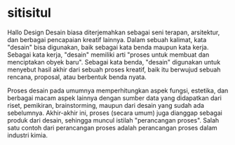 # sitisitul
Hallo Design
Desain biasa diterjemahkan sebagai seni terapan, arsitektur, dan berbagai pencapaian kreatif lainnya. Dalam sebuah kalimat, kata "desain" bisa digunakan, baik sebagai kata benda maupun kata kerja. Sebagai kata kerja, "desain" memiliki arti "proses untuk membuat dan menciptakan obyek baru". Sebagai kata benda, "desain" digunakan untuk menyebut hasil akhir dari sebuah proses kreatif, baik itu berwujud sebuah rencana, proposal, atau berbentuk benda nyata.

Proses desain pada umumnya memperhitungkan aspek fungsi, estetika, dan berbagai macam aspek lainnya dengan sumber data yang didapatkan dari riset, pemikiran, brainstorming, maupun dari desain yang sudah ada sebelumnya. Akhir-akhir ini, proses (secara umum) juga dianggap sebagai produk dari desain, sehingga muncul istilah "perancangan proses". Salah satu contoh dari perancangan proses adalah perancangan proses dalam industri kimia.
